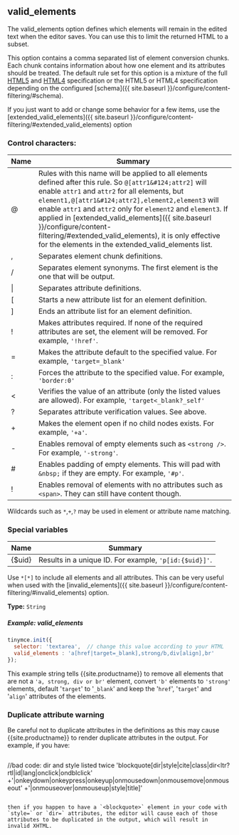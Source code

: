 
## valid_elements

The valid_elements option defines which elements will remain in the edited text when the editor saves. You can use this to limit the returned HTML to a subset.

This option contains a comma separated list of element conversion chunks. Each chunk contains information about how one element and its attributes should be treated. The default rule set for this option is a mixture of the full [HTML5](http://www.w3.org/html/wg/drafts/html/master/) and [HTML4](http://www.w3.org/TR/REC-html40/) specification or the HTML5 or HTML4 specification depending on the configured [schema]({{ site.baseurl }}/configure/content-filtering/#schema).

If you just want to add or change some behavior for a few items, use the [extended_valid_elements]({{ site.baseurl }}/configure/content-filtering/#extended_valid_elements) option

### Control characters:

| Name     | Summary          |
|----------|------------------|
| @        | Rules with this name will be applied to all elements defined after this rule. So `@[attr1&#124;attr2]` will enable `attr1` and `attr2` for all elements, but `element1,@[attr1&#124;attr2],element2,element3` will enable `attr1` and `attr2` only for `element2` and `element3`. If applied in [extended_valid_elements]({{ site.baseurl }}/configure/content-filtering/#extended_valid_elements), it is only effective for the elements in the extended_valid_elements list. |
| ,   | Separates element chunk definitions. |
| /   | Separates element synonyms. The first element is the one that will be output. |
| &#124; | Separates attribute definitions. |
| [   | Starts a new attribute list for an element definition. |
| ]   | Ends an attribute list for an element definition. |
| !   | Makes attributes required. If none of the required attributes are set, the element will be removed. For example, `'!href'`. |
| =   | Makes the attribute default to the specified value. For example, `'target=_blank'` |
| :   | Forces the attribute to the specified value. For example, `'border:0'` |
| <   | Verifies the value of an attribute (only the listed values are allowed). For example, `'target<_blank?_self'` |
| ?   | Separates attribute verification values. See above. |
| +   | Makes the element open if no child nodes exists. For example, `'+a'`. |
| -   | Enables removal of empty elements such as `<strong />`. For example, `'-strong'`. |
| #   | Enables padding of empty elements. This will pad with `&nbsp;` if they are empty. For example, `'#p'`. |
| !   | Enables removal of elements with no attributes such as `<span>`. They can still have content though. |

Wildcards such as `*`,`+`,`?` may be used in element or attribute name matching.

### Special variables

| Name     |Summary          |
|----------|-----------------|
| {$uid}   |Results in a unique ID. For example, `'p[id:{$uid}]'`. |

Use `*[*]` to include all elements and all attributes. This can be very useful when used with the [invalid_elements]({{ site.baseurl }}/configure/content-filtering/#invalid_elements) option.

**Type:** `String`

##### Example: valid_elements

```js
tinymce.init({
  selector: 'textarea',  // change this value according to your HTML
  valid_elements : 'a[href|target=_blank],strong/b,div[align],br'
});
```

This example string tells {{site.productname}} to remove all elements that are not a `'a, strong, div or br'` element, convert `'b'` elements to `'strong'` elements, default '`target`' to '`_blank`' and keep the '`href`', '`target`' and '`align`' attributes of the elements.

### Duplicate attribute warning

Be careful not to duplicate attributes in the definitions as this may cause {{site.productname}} to render duplicate attributes in the output. For example, if you have:

> ```js
 //bad code: dir and style listed twice
 'blockquote[dir|style|cite|class|dir<ltr?rtl|id|lang|onclick|ondblclick'
  +'|onkeydown|onkeypress|onkeyup|onmousedown|onmousemove|onmouseout'
  +'|onmouseover|onmouseup|style|title]'
 ```

then if you happen to have a `<blockquote>` element in your code with `style=` or `dir=` attributes, the editor will cause each of those attributes to be duplicated in the output, which will result in invalid XHTML.
